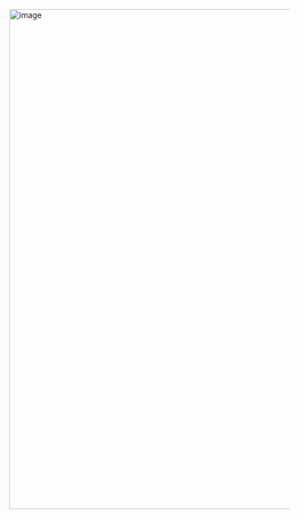 <img width="1599" height="899" alt="image" src="https://github.com/user-attachments/assets/46454c65-89e2-4542-833a-122aac331afd" />
